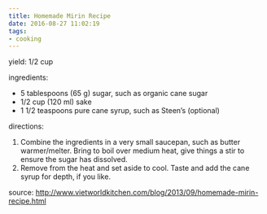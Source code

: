 ```yaml
---
title: Homemade Mirin Recipe
date: 2016-08-27 11:02:19
tags:
- cooking
---
```


yield: 1/2 cup

ingredients:

* 5 tablespoons (65 g) sugar, such as organic cane sugar
* 1/2 cup (120 ml) sake
* 1 1/2 teaspoons pure cane syrup, such as Steen’s (optional)


directions:

1. Combine the ingredients in a very small saucepan, such as butter warmer/melter. Bring to boil over medium heat, give things a stir to ensure the sugar has dissolved.
1. Remove from the heat and set aside to cool. Taste and add the cane syrup for depth, if you like.

source: http://www.vietworldkitchen.com/blog/2013/09/homemade-mirin-recipe.html
